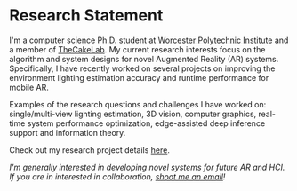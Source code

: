 # Research Statement

I'm a computer science Ph.D. student at [Worcester Polytechnic Institute](https://wpi.edu) and a member of [TheCakeLab](https://cake.wpi.edu).
My current research interests focus on the algorithm and system designs for novel Augmented Reality (AR) systems.
Specifically, I have recently worked on several projects on improving the environment lighting estimation accuracy and runtime performance for mobile AR.

Examples of the research questions and challenges I have worked on: single/multi-view lighting estimation, 3D vision, computer graphics, real-time system performance optimization, edge-assisted deep inference support and information theory.

Check out my research project details [here](/project/).

*I'm generally interested in developing novel systems for future AR and HCI. If you are in interested in collaboration, [shoot me an email](mailto:yiqinzhao@outlook.com)!*
